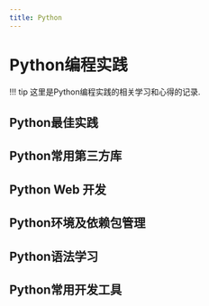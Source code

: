 ```yaml
---
title: Python
---
```


# Python编程实践

!!! tip
    这里是Python编程实践的相关学习和心得的记录.


##  Python最佳实践
## Python常用第三方库

## Python Web 开发
## Python环境及依赖包管理

## Python语法学习

## Python常用开发工具

